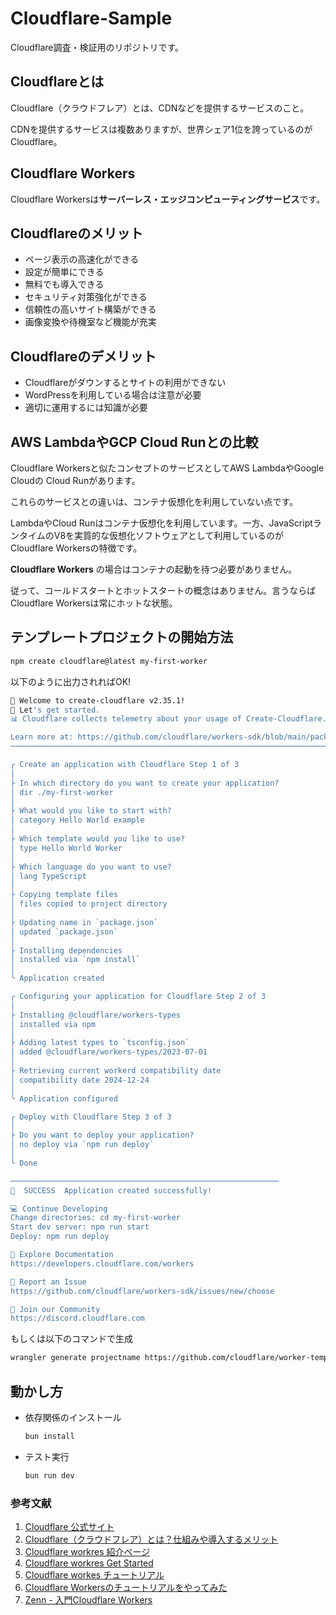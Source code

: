 # Cloudflare-Sample
Cloudflare調査・検証用のリポジトリです。

## Cloudflareとは

Cloudflare（クラウドフレア）とは、CDNなどを提供するサービスのこと。

CDNを提供するサービスは複数ありますが、世界シェア1位を誇っているのがCloudflare。

## Cloudflare Workers

Cloudflare Workersは**サーバーレス・エッジコンピューティングサービス**です。

## Cloudflareのメリット

- ページ表示の高速化ができる
- 設定が簡単にできる
- 無料でも導入できる
- セキュリティ対策強化ができる
- 信頼性の高いサイト構築ができる
- 画像変換や待機室など機能が充実

## Cloudflareのデメリット

- Cloudflareがダウンするとサイトの利用ができない
- WordPressを利用している場合は注意が必要
- 適切に運用するには知識が必要

## AWS LambdaやGCP Cloud Runとの比較
Cloudflare Workersと似たコンセプトのサービスとしてAWS LambdaやGoogle Cloudの Cloud Runがあります。

これらのサービスとの違いは、コンテナ仮想化を利用していない点です。

LambdaやCloud Runはコンテナ仮想化を利用しています。一方、JavaScriptランタイムのV8を実質的な仮想化ソフトウェアとして利用しているのがCloudflare Workersの特徴です。

**Cloudflare Workers** の場合はコンテナの起動を待つ必要がありません。

従って、コールドスタートとホットスタートの概念はありません。言うならばCloudflare Workersは常にホットな状態。

## テンプレートプロジェクトの開始方法

```bash
npm create cloudflare@latest my-first-worker
```

以下のように出力されればOK!

```bash
👋 Welcome to create-cloudflare v2.35.1!
🧡 Let's get started.
📊 Cloudflare collects telemetry about your usage of Create-Cloudflare.

Learn more at: https://github.com/cloudflare/workers-sdk/blob/main/packages/create-cloudflare/telemetry.md
───────────────────────────────────────────────────────────────────────────────────────────────────────

╭ Create an application with Cloudflare Step 1 of 3
│
├ In which directory do you want to create your application?
│ dir ./my-first-worker
│
├ What would you like to start with?
│ category Hello World example
│
├ Which template would you like to use?
│ type Hello World Worker
│
├ Which language do you want to use?
│ lang TypeScript
│
├ Copying template files
│ files copied to project directory
│
├ Updating name in `package.json`
│ updated `package.json`
│
├ Installing dependencies
│ installed via `npm install`
│
╰ Application created

╭ Configuring your application for Cloudflare Step 2 of 3
│
├ Installing @cloudflare/workers-types
│ installed via npm
│
├ Adding latest types to `tsconfig.json`
│ added @cloudflare/workers-types/2023-07-01
│
├ Retrieving current workerd compatibility date
│ compatibility date 2024-12-24
│
╰ Application configured 

╭ Deploy with Cloudflare Step 3 of 3
│
├ Do you want to deploy your application?
│ no deploy via `npm run deploy`
│
╰ Done 

────────────────────────────────────────────────────────────
🎉  SUCCESS  Application created successfully!

💻 Continue Developing
Change directories: cd my-first-worker
Start dev server: npm run start
Deploy: npm run deploy

📖 Explore Documentation
https://developers.cloudflare.com/workers

🐛 Report an Issue
https://github.com/cloudflare/workers-sdk/issues/new/choose

💬 Join our Community
https://discord.cloudflare.com
```

もしくは以下のコマンドで生成

```bash
wrangler generate projectname https://github.com/cloudflare/worker-template
```

## 動かし方

- 依存関係のインストール

    ```bash
    bun install
    ```

- テスト実行

    ```bash
    bun run dev
    ```

### 参考文献
1. [Cloudflare 公式サイト](https://www.cloudflare.com/ja-jp/learning/what-is-cloudflare/)
2. [Cloudflare（クラウドフレア）とは？仕組みや導入するメリット](https://www.accelia.net/column/beginners/6462/)
3. [Cloudflare workres 紹介ページ](https://developers.cloudflare.com/workers/)
4. [Cloudflare workres Get Started](https://developers.cloudflare.com/workers/get-started/guide/)
5. [Cloudflare workes チュートリアル](https://developers.cloudflare.com/workers/tutorials/)
6. [Cloudflare Workersのチュートリアルをやってみた](https://dev.classmethod.jp/articles/cloudflare-workers-tutorial/)
7. [Zenn - 入門Cloudflare Workers](https://zenn.dev/moutend/articles/97c98a277f4bae)